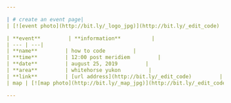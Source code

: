 ```yaml
---

| # create an event page| 
| [![event photo](http://bit.ly/_logo_jpg)](http://bit.ly/_edit_code) |

| **event**         | **information**          |
| --- | ---| 
| **name**         | how to code         | 
| **time**         | 12:00 post meridiem         | 
| **date**         | august 25, 2019         |
| **area**         | whitehorse yukon         | 
| **link**         | [url address](http://bit.ly/_edit_code)         |
| map | [![map photo](http://bit.ly/_map_jpg)](http://bit.ly/_edit_code) |

---
```

